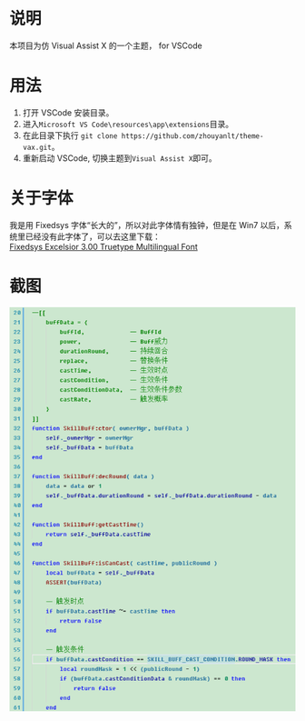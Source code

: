 # 说明
本项目为仿 Visual Assist X 的一个主题， for VSCode

# 用法
1. 打开 VSCode 安装目录。
2. 进入`Microsoft VS Code\resources\app\extensions`目录。
3. 在此目录下执行 `git clone https://github.com/zhouyanlt/theme-vax.git`。
4. 重新启动 VSCode, 切换主题到`Visual Assist X`即可。

# 关于字体
我是用 Fixedsys 字体“长大的”，所以对此字体情有独钟，但是在 Win7 以后，系统里已经没有此字体了，可以去这里下载：  
[Fixedsys Excelsior 3.00 Truetype Multilingual Font](http://www.fixedsysexcelsior.com/)

# 截图
![image](./20171212145253.png)
